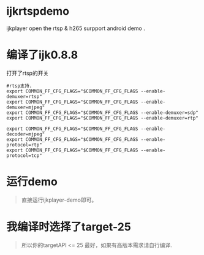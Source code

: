 # ijkrtspdemo
ijkplayer open the rtsp &amp; h265 surpport android demo . 

# 编译了ijk0.8.8
打开了rtsp的开关

```
#rtsp支持. 
export COMMON_FF_CFG_FLAGS="$COMMON_FF_CFG_FLAGS --enable-demuxer=rtsp"
export COMMON_FF_CFG_FLAGS="$COMMON_FF_CFG_FLAGS --enable-demuxer=mjpeg"
export COMMON_FF_CFG_FLAGS="$COMMON_FF_CFG_FLAGS --enable-demuxer=sdp"
export COMMON_FF_CFG_FLAGS="$COMMON_FF_CFG_FLAGS --enable-demuxer=rtp"

export COMMON_FF_CFG_FLAGS="$COMMON_FF_CFG_FLAGS --enable-decoder=mjpeg"
export COMMON_FF_CFG_FLAGS="$COMMON_FF_CFG_FLAGS --enable-protocol=rtp"
export COMMON_FF_CFG_FLAGS="$COMMON_FF_CFG_FLAGS --enable-protocol=tcp"
```

# 运行demo
> 直接运行ijkplayer-demo即可。

# 我编译时选择了target-25 
> 所以你的targetAPI <= 25 最好，如果有高版本需求请自行编译. 
